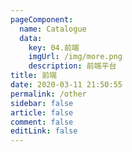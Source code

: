 ```yaml
---
pageComponent: 
  name: Catalogue
  data: 
    key: 04.前端
    imgUrl: /img/more.png
    description: 前端平台
title: 前端
date: 2020-03-11 21:50:55
permalink: /other
sidebar: false
article: false
comment: false
editLink: false
---
```

